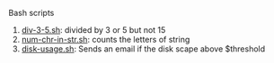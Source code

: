 Bash scripts

1. [div-3-5.sh](scripts/div-3-5.sh): divided by 3 or 5 but not 15
2. [num-chr-in-str.sh](scripts/num-chr-in-str.sh): counts the letters of string
3. [disk-usage.sh](scripts/disk-usage.sh): Sends an email if the disk scape above $threshold
